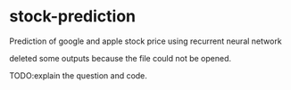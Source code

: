 # stock-prediction
Prediction of google and apple stock price using recurrent neural network

deleted some outputs because the file could not be opened.

TODO:explain the question and code.
